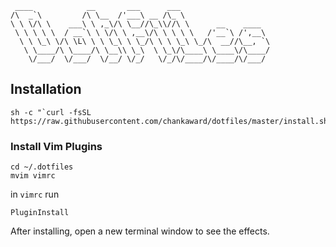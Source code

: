 ```ascii
 ____            __       ___      ___
/\  _`\         /\ \__  /'___\ __ /\_ \
\ \ \/\ \    ___\ \ ,_\/\ \__//\_\\//\ \      __    ____
 \ \ \ \ \  / __`\ \ \/\ \ ,__\/\ \ \ \ \   /'__`\ /',__\
  \ \ \_\ \/\ \L\ \ \ \_\ \ \_/\ \ \ \_\ \_/\  __//\__, `\
   \ \____/\ \____/\ \__\\ \_\  \ \_\/\____\ \____\/\____/
    \/___/  \/___/  \/__/ \/_/   \/_/\/____/\/____/\/___/

```

## Installation
```terminal
sh -c "`curl -fsSL https://raw.githubusercontent.com/chankaward/dotfiles/master/install.sh`"
```
### Install Vim Plugins
``` terminal
cd ~/.dotfiles
mvim vimrc
```
in ```vimrc``` run
```terminal
PluginInstall
```

After installing, open a new terminal window to see the effects.

